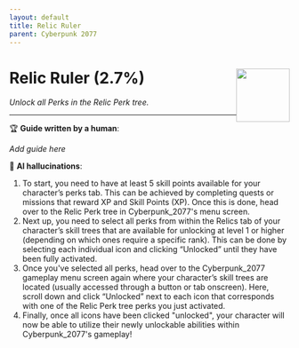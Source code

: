 ```yaml
---
layout: default
title: Relic Ruler
parent: Cyberpunk 2077
---
```


# Relic Ruler (2.7%) <img style="float: right;" src="https://cdn.cloudflare.steamstatic.com/steamcommunity/public/images/apps/1091500/79b4c15ba2ec5fa27e4cac0a19cb740cbb53b5ff.jpg" width="96" height="96">

_Unlock all Perks in the Relic Perk tree._

***

:trophy: **Guide written by a human**:

_Add guide here_

:robot: **AI hallucinations**:

1. To start, you need to have at least 5 skill points available for your character’s perks tab. This can be achieved by completing quests or missions that reward XP and Skill Points (XP). Once this is done, head over to the Relic Perk tree in Cyberpunk_2077's menu screen.
2. Next up, you need to select all perks from within the Relics tab of your character’s skill trees that are available for unlocking at level 1 or higher (depending on which ones require a specific rank). This can be done by selecting each individual icon and clicking “Unlocked” until they have been fully activated.
3. Once you've selected all perks, head over to the Cyberpunk_2077 gameplay menu screen again where your character’s skill trees are located (usually accessed through a button or tab onscreen). Here, scroll down and click “Unlocked” next to each icon that corresponds with one of the Relic Perk tree perks you just activated.
4. Finally, once all icons have been clicked "unlocked", your character will now be able to utilize their newly unlockable abilities within Cyberpunk_2077's gameplay!
